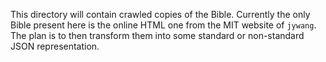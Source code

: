 This directory will contain crawled copies of the Bible. Currently the only Bible present here is the online HTML one from the MIT website of `jywang`. The plan is to then transform them into some standard or non-standard JSON representation.
